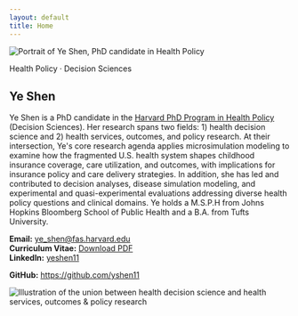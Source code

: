 ```yaml
---
layout: default
title: Home
---
```

<section class="hero">
  <div class="headshot">
    <img src="{{ '/assets/img/YSheadshot.jpg' | relative_url }}"
         alt="Portrait of Ye Shen, PhD candidate in Health Policy"
         class="headshot-img" 
         style="max-width:500px; max-height:500px;"
         loading="lazy"
      />
  </div>
  <div class="hero-text">
    <p class="badge">Health Policy · Decision Sciences</p>
    <h1>Ye Shen</h1>
  </div>
</section>   

Ye Shen is a PhD candidate in the [Harvard PhD Program in Health Policy](https://healthpolicy.fas.harvard.edu/people/ye-shen) (Decision Sciences). Her research spans two fields: 1) health decision science and 2) health services, outcomes, and policy research. At their intersection, Ye's core research agenda applies microsimulation modeling to examine how the fragmented U.S. health system shapes childhood insurance coverage, care utilization, and outcomes, with implications for insurance policy and care delivery strategies. In addition, she has led and contributed to decision analyses, disease simulation modeling, and experimental and quasi-experimental evaluations addressing diverse health policy questions and clinical domains. Ye holds a M.S.P.H from Johns Hopkins Bloomberg School of Public Health and a B.A. from Tufts University. 


**Email:** <a href="mailto:ye_shen@fas.harvard.edu">ye_shen@fas.harvard.edu</a>  
**Curriculum Vitae:** <a href="/yeshen-site/assets/cv/Ye_Shen_CV.pdf" target="_blank" rel="noopener">Download PDF</a>  
**LinkedIn:** <a href="https://www.linkedin.com/in/yeshen11" target="_blank" rel="noopener">yeshen11</a>

**GitHub:** <a href="https://github.com/yshen11" target="_blank" rel="noopener">https://github.com/yshen11</a>


<div class="center">
  <img src="{{ '/assets/img/unionof2fields.png' | relative_url }}"
       alt="Illustration of the union between health decision science and health services, outcomes & policy research"
       class="twofields-img"
       style="max-width:500px; height:auto;"
    />
</div>
